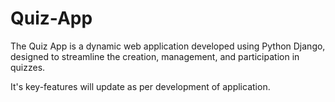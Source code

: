 # Quiz-App

The Quiz App is a dynamic web application developed using Python Django, designed to streamline the creation, management, and participation in quizzes.

It's key-features will update as per development of application.